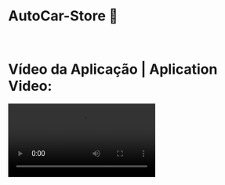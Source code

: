 



# AutoCar-Store 🚗
<br>
<h1> Vídeo da Aplicação | Aplication Video: </h1>
<video src="https://user-images.githubusercontent.com/102983819/184963627-0d537086-9914-4224-8b28-8ca3c8657327.mp4" autoplay >
<br>
<h1> PT-BR </h1>
<h1> Sobre esse projeto 🔍 </h1>
<p> Link para a aplicação: </p>
<p> Site de venda de carros seminovos, construido em ReactJs. Além disso, foi ultilizado o Styled-Components para uma estilização mais prática usando o JavaScript, API do Google Map para permitir a criação de mapas com locais definidos, controle de zoom, tipos de mapas, pesquisa por estabelecimentos, API React Slick para criação de um Componente carrossel construído com React, API Swiper para criação de um componente Slide construído com React e React-Router para criação de Rotas.  </p>


<h1>Tecnologias utilizadas 💻 </h1>
<ul>
<li> <a href="https://www.javascript.com/">JavaScript </a></li> 
<li> <a href="https://pt-br.reactjs.org/"> ReactJS </a> </li>
<li><a href="https://styled-components.com"> Styled-Components </a> </li>
<li> <a href="https://v5.reactrouter.com/web/guides/quick-start">React-Router </a></li>
<li> <a href="https://swiperjs.com/"> Swiper React </a>
<li> <a href="https://react-slick.neostack.com"> Slick React </a>
<li> <a href="https://developers.google.com/maps"> Google API </a>
</ul>
<h2> Features 🕹 </h2>
<ul>
 
 <li>
<input type="checkbox"> Sistema de preenchimento de Formulário com autenticação.
</li>
<li>
<input type="checkbox"> Carroussel totalmente responsivo com os cards dos carros.
</li>
 <li>
<input type="checkbox">  Slide de fotos para cada carro.
</li>
<h1> Status do Projeto 📌 </h1>
<ul> <li> Em construção </li>
  
<h1>EN-US</h1>
<br>
<p>Link to the application:

Used car sales site, built in ReactJs. In addition, the Styled-Components were used for a more practical styling using JavaScript, Google Map API to allow the creation of maps with defined locations, zoom control, map types, search by establishments, React Slick API for creating a Carousel Component built with React, Swiper API for creating a Slide component built with React and React-Router for creating Routes. </p>

<h1> Technologies Used 💻 </h1>
 
<ul>
 <li> <a href="https://www.javascript.com/">JavaScript </a></li> 
 <li> <a href="https://pt-br.reactjs.org/"> ReactJS </a> </li>
 <li><a href="https://styled-components.com"> Styled-Components </a> </li>
 <li> <a href="https://v5.reactrouter.com/web/guides/quick-start">React-Router </a></li>
 <li> <a href="https://swiperjs.com/"> Swiper React </a>
 <li> <a href="https://react-slick.neostack.com"> Slick React </a>
 <li> <a href="https://developers.google.com/maps"> Google API </a>
 </ul>
 <h2> Features 🕹 </h2>
 <li>Form filling system with authentication. </li>
 <li> Form filling system with authentication.</li>
 <li> Fully responsive carousel with car cards.</li>
 <li> Photo slide for each car.</li>
 
 <h1> Project status 📌 </h1>
 <ul> <li> Under construction </li>
  
